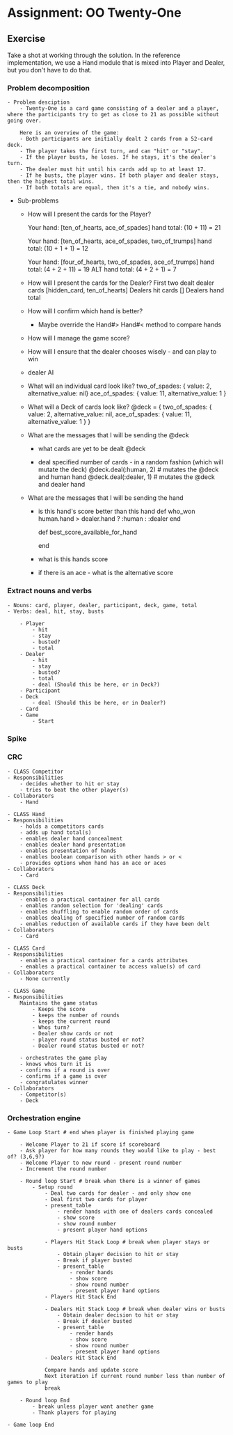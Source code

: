 # Assignment: OO Twenty-One

## Exercise 
Take a shot at working through the solution. In the reference implementation, we use a Hand module that is mixed into Player and Dealer, but you don't have to do that.

### Problem decomposition

	- Problem desciption
		- Twenty-One is a card game consisting of a dealer and a player, where the participants try to get as close to 21 as possible without going over.

		Here is an overview of the game:
		- Both participants are initially dealt 2 cards from a 52-card deck.
		- The player takes the first turn, and can "hit" or "stay".
		- If the player busts, he loses. If he stays, it's the dealer's turn.
		- The dealer must hit until his cards add up to at least 17.
		- If he busts, the player wins. If both player and dealer stays, then the highest total wins.
		- If both totals are equal, then it's a tie, and nobody wins.

- Sub-problems
	- How will I present the cards for the Player?

		Your hand: [ten_of_hearts, ace_of_spades]
		hand total: (10 + 11) = 21 

		Your hand: [ten_of_hearts, ace_of_spades, two_of_trumps]
		hand total: (10 + 1 + 1) = 12 

		Your hand: [four_of_hearts, two_of_spades, ace_of_trumps]
		hand total: (4 + 2 + 11) = 19
		ALT hand total: (4 + 2 + 1) = 7 

	- How will I present the cards for the Dealer?
		First two dealt dealer cards [hidden_card, ten_of_hearts]
		Dealers hit cards []
		Dealers hand total 

	- How will I confirm which hand is better? 
		- Maybe override the Hand#> Hand#< method to compare hands
	- How will I manage the game score?
	- How will I ensure that the dealer chooses wisely - 
		and can play to win
	- dealer AI

	- What will an individual card look like?
		two_of_spades: { value: 2, alternative_value: nil}
		ace_of_spades: { value: 11, alternative_value: 1 }


	- What will a Deck of cards look like?
		@deck = { two_of_spades: { value: 2, alternative_value: nil, 
							ace_of_spades: { value: 11, alternative_value: 1 }
						}	

	- What are the messages that I will be sending the @deck
		- what cards are yet to be dealt
			@deck

		- deal specified number of cards - in a random fashion 
			(which will mutate the deck)
			@deck.deal(:human, 2) # mutates the @deck and human hand
			@deck.deal(:dealer, 1) # mutates the @deck and dealer hand

	- What are the messages that I will be sending the hand
		- is this hand's score better than this hand
			def who_won
				human.hand > dealer.hand ? :human : :dealer 
			end

			def best_score_available_for_hand
				
			end		

		- what is this hands score
		- if there is an ace - what is the alternative score



### Extract nouns and verbs
	- Nouns: card, player, dealer, participant, deck, game, total
	- Verbs: deal, hit, stay, busts

		- Player
			- hit
			- stay
			- busted?
			- total
		- Dealer
			- hit
			- stay
			- busted?
			- total
			- deal (Should this be here, or in Deck?)
		- Participant
		- Deck
			- deal (Should this be here, or in Dealer?)
		- Card
		- Game
			- Start

### Spike

### CRC

	- CLASS Competitor
	- Responsibilities
		- decides whether to hit or stay
		- tries to beat the other player(s)
	- Collaborators
		- Hand

	- CLASS Hand
	- Responsibilities
		- holds a competitors cards
		- adds up hand total(s)
		- enables dealer hand concealment
		- enables dealer hand presentation
		- enables presentation of hands
		- enables boolean comparison with other hands > or <
		- provides options when hand has an ace or aces 
	- Collaborators
		- Card

	- CLASS Deck
	- Responsibilities
		- enables a practical container for all cards
		- enables random selection for 'dealing' cards
		- enables shuffling to enable random order of cards 
		- enables dealing of specified number of random cards
		- enables reduction of available cards if they have been delt
	- Collaborators
		- Card

	- CLASS Card
	- Responsibilities
		- enables a practical container for a cards attributes
		- enables a practical container to access value(s) of card
	- Collaborators
		- None currently

	- CLASS Game
	- Responsibilities
		Maintains the game status
			- Keeps the score
			- keeps the number of rounds
			- keeps the current round
			- Whos turn?
			- Dealer show cards or not
			- player round status busted or not?
			- Dealer round status busted or not?

		- orchestrates the game play
		- knows whos turn it is
		- confirms if a round is over
		- confirms if a game is over
		- congratulates winner
	- Collaborators
		- Competitor(s)
		- Deck


### Orchestration engine
	
	- Game Loop Start # end when player is finished playing game

		- Welcome Player to 21 if score if scoreboard 
		- Ask player for how many rounds they would like to play - best of? (3,6,9?) 
		- Welcome Player to new round - present round number
		- Increment the round number

		- Round loop Start # break when there is a winner of games
			- Setup round
				- Deal two cards for dealer - and only show one
				- Deal first two cards for player
				- present_table
					- render hands with one of dealers cards concealed
					- show score
					- show round number
					- present player hand options

				- Players Hit Stack Loop # break when player stays or busts	
					- Obtain player decision to hit or stay
					- Break if player busted
					- present_table
						- render hands
						- show score
						- show round number
						- present player hand options
				- Players Hit Stack End 	

				- Dealers Hit Stack Loop # break when dealer wins or busts	
					- Obtain dealer decision to hit or stay
					- Break if dealer busted
					- present_table
						- render hands
						- show score
						- show round number
						- present player hand options
				- Dealers Hit Stack End 

				Compare hands and update score 
				Next iteration if current round number less than number of games to play
				break
				
		- Round loop End
			- break unless player want another game
			- Thank players for playing

	- Game loop End














